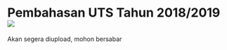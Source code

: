 # Pembahasan UTS Tahun 2018/2019 <img src="https://img.shields.io/badge/r-%23276DC3.svg?&style=for-the-badge&logo=r&logoColor=white"/> 

Akan segera diupload, mohon bersabar

